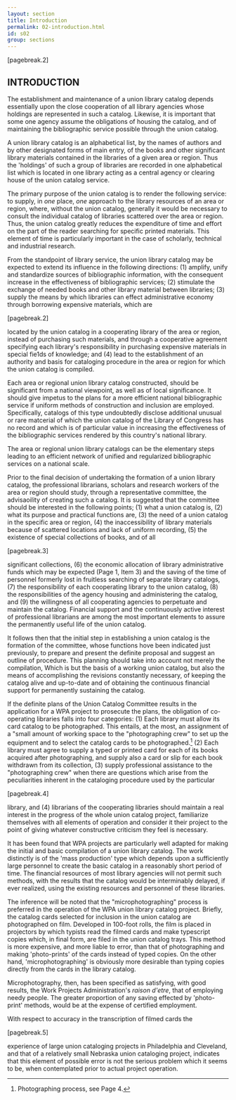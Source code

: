 ```yaml
---
layout: section
title: Introduction
permalink: 02-introduction.html
id: s02
group: sections
---
```


[pagebreak.2]

## INTRODUCTION

The establishment and maintenance of a union library catalog depends
essentially upon the close cooperation of all library agencies whose holdings
are represented in such a catalog. Likewise, it is important that some one
agency assume the obligations of housing the catalog, and of maintaining the
bibliographic service possible through the union catalog.

A union library catalog is an alphabetical list, by the names of
authors and by other designated forms of main entry, of the books and other
significant library materials contained in the libraries of a given area or
region. Thus the 'holdings' of such a group of libraries are recorded in
one alphabetical list which is located in one library acting as a central
agency or clearing house of the union catalog service.

The primary purpose of the union catalog is to render the following
service: to supply, in *one* place, *one* approach to the library resources of
an area or region, where, without the union catalog, generally it would be
necessary to consult the individual catalog of libraries scattered over the
area or region. Thus, the union catalog greatly reduces the expenditure
of time and effort on the part of the reader searching for specific printed
materials. This element of time is particularly important in the case of
scholarly, technical and industrial research.

From the standpoint of library service, the union library catalog
may be expected to extend its influence in the following directions: (1)
amplify, unify and standardize sources of bibliographic information, with
the consequent increase in the effectiveness of bibliographic services;
(2) stimulate the exchange of needed books and other library material
between libraries; (3) supply the means by which libraries can effect
administrative economy through borrowing expensive materials, which are

[pagebreak.2]

located by the union catalog in a cooperating library of the area or region,
instead of purchasing such materials, and through a cooperative agreement
specifying each library's responsibility in purchasing expensive materials
in special fie1ds of knowledge; and (4) lead to the establishment of an
authority and basis for cataloging procedure in the area or region for which
the union catalog is compiled.

Each area or regional union library catalog constructed, should be
significant from a national viewpoint, as well as of local significance. It
should give impetus to the plans for a more efficient national bibliographic
service if uniform methods of construction and inclusion are employed.
Specifically, catalogs of this type undoubtedly disclose additional unusual
or rare matcerial of which the union catalog of the Library of Congress has no
record and which is of particular value in increasing the effectiveness of the
bibliographic services rendered by this country's national library.

The area or regional union library catalogs can be the elementary
steps leading to an efficient network of unified and regularized bibliographic
services on a national scale.

Prior to the final decision of undertaking the formation of a union
library catalog, the professional librarians, scholars and research workers
of the area or region should study, through a representative committee,
the advisaoility of creating such a catalog. It is suggested that the
committee should be interested in the following points; (1) what a union
catalog is, (2) what its purpose and practical functions are, (3) the need
of a union catalog in the specific area or region, (4) the inaccessibility
of library materials because of scattered locations and lack of uniform
recording, (5) the existence of special collections of books, and of all

[pagebreak.3]

significant collections, (6) the economic allocation of library administrative
funds which may be expected (Page 1, Item 3) and the saving of the time of
personnel formerly lost in fruitless searching of separate library catalogs,
(7) the responsibility of each cooperating library to the union catalog,
(8) the responsibilities of the agency housing and administering the catalog,
and (9) the willingness of all cooperating agencies to perpetuate
and maintain the catalog. Financial support and the continuously active
interest of professional librarians are among the most important elements to
assure the permanently useful life of the union catalog.

It follows then that the initial step in establishing a union catalog
is the formation of the committee, whose functions hove been indicated just
previously, to prepare and present the definite proposal and suggest an outline of procedure. This planning should take into account not merely the
compilation, Which is but the basis of a working union catalog, but also the
means of accomplishing the revisions constantly necessary, of keeping the
catalog alive and up-to-date and of obtaining the continuous financial support
for permanently sustaining the catalog.

If the definite plans of the Union Catalog Committee results in the
application for a WPA project to prosecute the plans, the obligation of co-operating libraries falls into four categories: (1) Each library must allow
its card catalog to be photographed. This entails, at the most, an assignment of a "small amount of working space to the "photographing crew" to set
up the equipment and to select the catalog cards to be photographed.[^02-1] (2)
Each library must agree to supply a typed or printed card for each of its
books acquired after photographing, and supply also a card or slip for each
book withdrawn from its collection, (3) supply professional assistance to
the "photographing crew" when there are questions which arise from the peculiarities inherent in the cataloging procedure used by the particular

[pagebreak.4] 

library, and (4) librarians of the cooperating libraries should maintain a
real interest in the progress of the whole union catalog project, familiarize
themselves with all elements of operation and consider it their project to
the point of giving whatever constructive criticism they feel is necessary.

[^02-1]: Photographing process, see Page 4.

It has been found that WPA projects are particularly well adapted
for making the initial and basic compilation of a union library catalog. The
work distinctly is of the 'mass production' type which depends upon a sufficiently large personnel to create the basic catalog in a reasonably short
period of time. The financial resources of most library agencies will not
permit such methods, with the results that the catalog would be interminably
delayed, if ever realized, using the existing resources and personnel of
these libraries.

The inference will be noted that the "microphotographing" process is preferred in the operation of the WPA union library catalog project. Briefly,
the catalog cards selected for inclusion in the union catalog are photographed
on film. Developed in 100-foot rolls, the film is placed in projectors by which
typists read the filmed cards and make typescript copies which, in final
form, are filed in the union catalog trays. This method is more expensive,
and more liable to error, than that of photographing and making 'photo-prints' of the cards instead of typed copies. On the other hand, 'microphotographing' is obviously more desirable than typing copies directly from
the cards in the library catalog.

Microphotography, then, has been specified as satisfying, with good
results, the Work Projects Administration's *raison d'etre*, that of employing needy people. The greater proportion of any saving effected by 'photo-print' methods, would be at the expense of certified employment.

With respect to accuracy in the transcription of filmed cards the

[pagebreak.5]

experience of large union cataloging projects in Philadelphia and Cleveland,
and that of a relatively small Nebraska union cataloging project, indicates
that this element of possible error is not the serious problem which it seems
to be, when contemplated prior to actual project operation.

